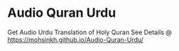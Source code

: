 # Audio Quran Urdu

Get Audio Urdu Translation of Holy Quran
See Details @  https://mohsinkh.github.io/Audio-Quran-Urdu/
